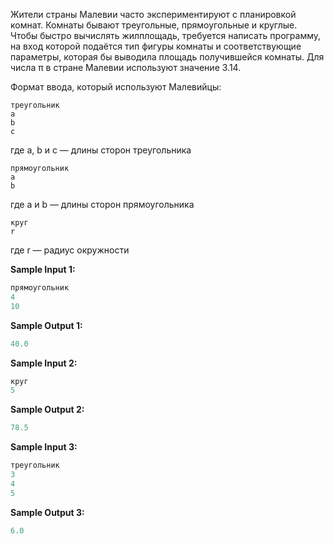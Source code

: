 Жители страны Малевии часто экспериментируют с планировкой комнат. Комнаты бывают треугольные, прямоугольные и круглые. Чтобы быстро вычислять жилплощадь, требуется написать программу, на вход которой подаётся тип фигуры комнаты и соответствующие параметры, которая бы выводила площадь получившейся комнаты.
Для числа π в стране Малевии используют значение 3.14.

Формат ввода, который используют Малевийцы:

```
треугольник
a
b
c
```

где a, b и c — длины сторон треугольника

```
прямоугольник
a
b
```

где a и b — длины сторон прямоугольника

```
круг
r
```

где r — радиус окружности

**Sample Input 1:**

```python
прямоугольник
4
10
```


**Sample Output 1:**

```python
40.0
```


**Sample Input 2:**

```python
круг
5
```


**Sample Output 2:**

```python
78.5
```


**Sample Input 3:**

```python
треугольник
3
4
5
```


**Sample Output 3:**

```python
6.0
```


